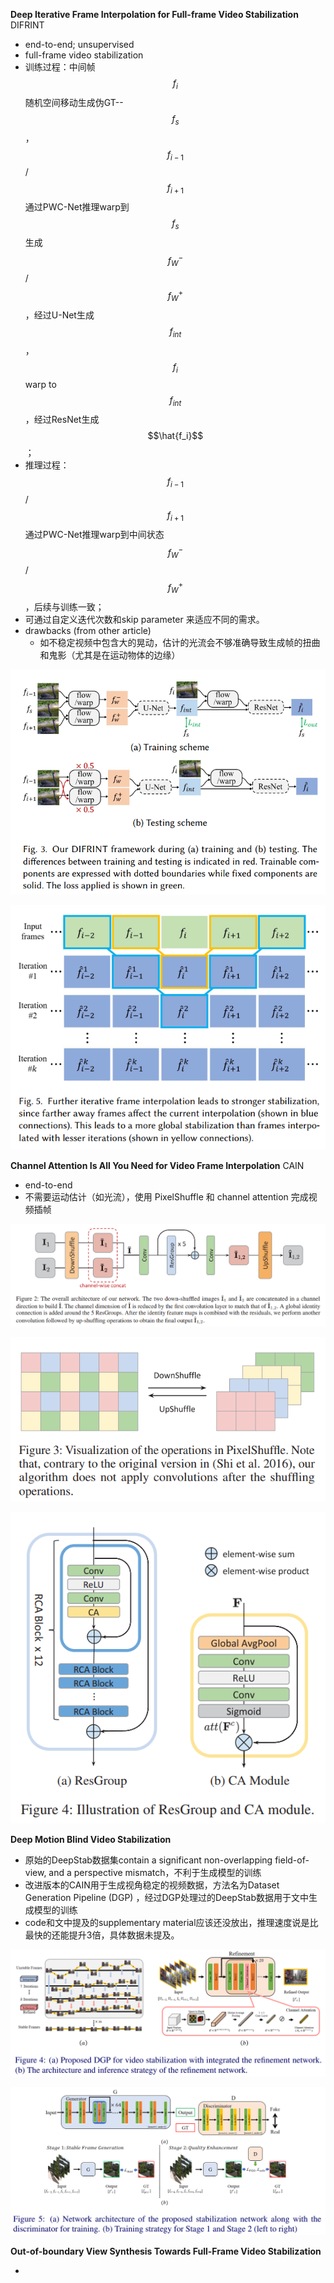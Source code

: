 **Deep Iterative Frame Interpolation for Full-frame Video Stabilization**  DIFRINT

* end-to-end; unsupervised 
* full-frame video stabilization 
* 训练过程：中间帧$$f_i$$随机空间移动生成伪GT--$$f_s$$，$$f_{i-1}$$/$$f_{i+1}$$通过PWC-Net推理warp到$$f_s$$生成$$f_W^-$$/$$f_W^+$$，经过U-Net生成$$f_{int}$$，$$f_i$$ warp to $$f_{int}$$，经过ResNet生成$$\hat{f_i}$$；
* 推理过程：$$f_{i-1}$$/$$f_{i+1}$$通过PWC-Net推理warp到中间状态$$f_W^-$$/$$f_W^+$$，后续与训练一致；
* 可通过自定义迭代次数和skip parameter 来适应不同的需求。
* drawbacks (from other article)
  * 如不稳定视频中包含大的晃动，估计的光流会不够准确导致生成帧的扭曲和鬼影（尤其是在运动物体的边缘）


![image-20211110195340131](1110_fullFrame.assets/image-20211110195340131.png)

![image-20211110201003889](1110_fullFrame.assets/image-20211110201003889.png)

**Channel Attention Is All You Need for Video Frame Interpolation**  CAIN

* end-to-end
* 不需要运动估计（如光流），使用 PixelShuffle 和 channel attention 完成视频插帧

![image-20211111151614093](1110_fullFrame.assets/image-20211111151614093.png)

![image-20211111151636883](1110_fullFrame.assets/image-20211111151636883.png)

![image-20211111151650887](1110_fullFrame.assets/image-20211111151650887.png)



**Deep Motion Blind Video Stabilization**  

* 原始的DeepStab数据集contain a significant non-overlapping field-of-view, and a perspective mismatch，不利于生成模型的训练
* 改进版本的CAIN用于生成视角稳定的视频数据，方法名为Dataset Generation Pipeline (DGP) ，经过DGP处理过的DeepStab数据用于文中生成模型的训练
* code和文中提及的supplementary material应该还没放出，推理速度说是比最快的还能提升3倍，具体数据未提及。

![image-20211111191413897](1110_fullFrame.assets/image-20211111191413897.png)

![image-20211111191446355](1110_fullFrame.assets/image-20211111191446355.png)



**Out-of-boundary View Synthesis Towards Full-Frame Video Stabilization**  

* 